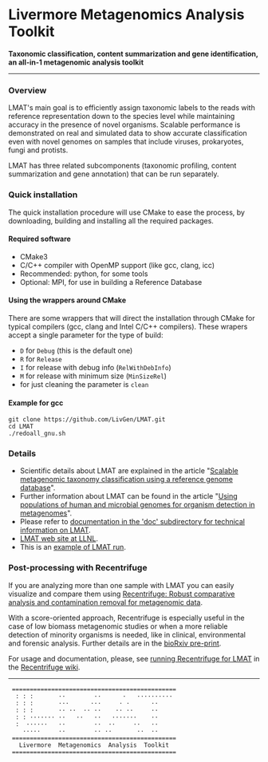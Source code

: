 # Livermore  Metagenomics  Analysis  Toolkit
**Taxonomic classification, content summarization
 and gene identification, an all-in-1 metagenomic analysis toolkit**
___
### Overview

LMAT's main goal is to efficiently assign taxonomic labels to the reads with reference representation down to the species level while maintaining accuracy in the presence of novel organisms. Scalable performance is demonstrated on real and simulated data to show accurate classification even with novel genomes on samples that include viruses, prokaryotes, fungi and protists.

LMAT has three related subcomponents (taxonomic profiling, content summarization and gene annotation) that can be run separately.

### Quick installation

The quick installation procedure will use CMake to ease the process, by downloading, building and installing all the required packages.

#### Required software

* CMake3
* C/C++ compiler with OpenMP support (like gcc, clang, icc)
* Recommended: python, for some tools
* Optional: MPI, for use in building a Reference Database

#### Using the wrappers around CMake

There are some wrappers that will direct the installation through CMake for typical compilers (gcc, clang and Intel C/C++ compilers). These wrapers accept a single parameter for the type of build:
* ``D`` for ``Debug`` (this is the default one)
* ``R`` for ``Release``
* ``I`` for release with debug info (``RelWithDebInfo``)
* ``M`` for release with minimum size (``MinSizeRel``)
* for just cleaning the parameter is ``clean``

#### Example for gcc

```
git clone https://github.com/LivGen/LMAT.git
cd LMAT
./redoall_gnu.sh
```

### Details

* Scientific details about LMAT are explained in the article "[Scalable metagenomic taxonomy classification using a reference genome database](https://doi.org/10.1093/bioinformatics/btt389)".
* Further information about LMAT can be found in the article "[Using populations of human and microbial genomes for organism detection in metagenomes](https://doi.org/10.1101/gr.184879.114)".
* Please refer to [documentation in the 'doc' subdirectory
  for technical information on LMAT](https://rawgit.com/LivGen/LMAT/master/doc/lmat-doc/index.html).
* [LMAT web site at LLNL](https://computation.llnl.gov/projects/livermore-metagenomics-analysis-toolkit).
* This is an [example of LMAT run](https://sourceforge.net/p/lmat/wiki/Example%20LMAT%20Run/).

### Post-processing with Recentrifuge

If you are analyzing more than one sample with LMAT you can easily visualize and compare them using [Recentrifuge: Robust comparative analysis and contamination removal for metagenomic data](https://github.com/khyox/recentrifuge).

With a score-oriented approach, Recentrifuge is especially useful in the case of low biomass metagenomic studies or when a more reliable detection of minority organisms is needed, like in clinical, environmental and forensic analysis. Further details are in the [bioRxiv pre-print](https://doi.org/10.1101/190934).

For usage and documentation, please, see [running Recentrifuge for LMAT](https://github.com/khyox/recentrifuge/wiki/Running-recentrifuge-for-LMAT) in the [Recentrifuge wiki](https://github.com/khyox/recentrifuge/wiki/). 
___

```
 ==============================================
  : : :       ··        ··      ·   ·········· 
  : : :       ···      ···     · ·      ··     
  : : :       ·· ··  ·· ··    ·· ··     ··     
  : : ······· ··   ··   ··   ·······    ··     
  :  ······   ··        ··  ··     ··   ··     
    ·····     ··        ·· ··       ··  ··     
 ==============================================
   Livermore  Metagenomics  Analysis  Toolkit  
 ==============================================
```




